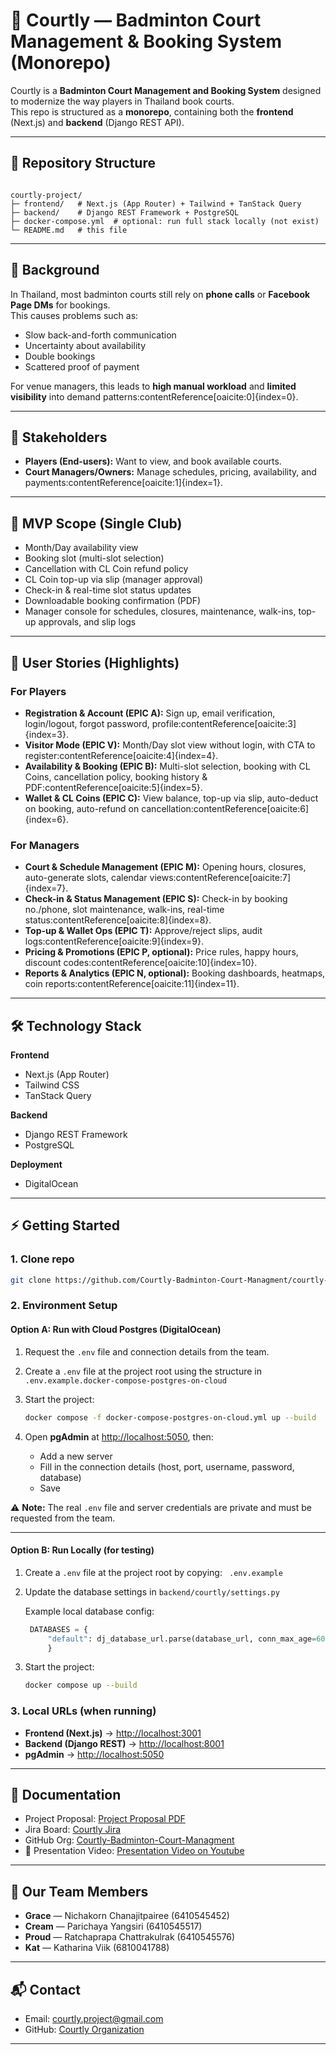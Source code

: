 # 🏸 Courtly — Badminton Court Management & Booking System (Monorepo)

Courtly is a **Badminton Court Management and Booking System** designed to modernize the way players in Thailand book courts.  
This repo is structured as a **monorepo**, containing both the **frontend** (Next.js) and **backend** (Django REST API).  

---

## 📂 Repository Structure

```

courtly-project/
├─ frontend/   # Next.js (App Router) + Tailwind + TanStack Query
├─ backend/    # Django REST Framework + PostgreSQL
├─ docker-compose.yml  # optional: run full stack locally (not exist)
└─ README.md   # this file

```

---

## 🎯 Background

In Thailand, most badminton courts still rely on **phone calls** or **Facebook Page DMs** for bookings.  
This causes problems such as:
- Slow back-and-forth communication
- Uncertainty about availability
- Double bookings
- Scattered proof of payment

For venue managers, this leads to **high manual workload** and **limited visibility** into demand patterns:contentReference[oaicite:0]{index=0}.

---

## 👥 Stakeholders

- **Players (End-users):** Want to view, and book available courts.  
- **Court Managers/Owners:** Manage schedules, pricing, availability, and payments:contentReference[oaicite:1]{index=1}.

---

## 🚀 MVP Scope (Single Club)

- Month/Day availability view
- Booking slot (multi-slot selection)
- Cancellation with CL Coin refund policy
- CL Coin top-up via slip (manager approval)
- Check-in & real-time slot status updates
- Downloadable booking confirmation (PDF)
- Manager console for schedules, closures, maintenance, walk-ins, top-up approvals, and slip logs

---

## 📝 User Stories (Highlights)

### For Players
- **Registration & Account (EPIC A):** Sign up, email verification, login/logout, forgot password, profile:contentReference[oaicite:3]{index=3}.
- **Visitor Mode (EPIC V):** Month/Day slot view without login, with CTA to register:contentReference[oaicite:4]{index=4}.
- **Availability & Booking (EPIC B):** Multi-slot selection, booking with CL Coins, cancellation policy, booking history & PDF:contentReference[oaicite:5]{index=5}.
- **Wallet & CL Coins (EPIC C):** View balance, top-up via slip, auto-deduct on booking, auto-refund on cancellation:contentReference[oaicite:6]{index=6}.

### For Managers
- **Court & Schedule Management (EPIC M):** Opening hours, closures, auto-generate slots, calendar views:contentReference[oaicite:7]{index=7}.
- **Check-in & Status Management (EPIC S):** Check-in by booking no./phone, slot maintenance, walk-ins, real-time status:contentReference[oaicite:8]{index=8}.
- **Top-up & Wallet Ops (EPIC T):** Approve/reject slips, audit logs:contentReference[oaicite:9]{index=9}.
- **Pricing & Promotions (EPIC P, optional):** Price rules, happy hours, discount codes:contentReference[oaicite:10]{index=10}.
- **Reports & Analytics (EPIC N, optional):** Booking dashboards, heatmaps, coin reports:contentReference[oaicite:11]{index=11}.

---

## 🛠️ Technology Stack

**Frontend**
- Next.js (App Router)
- Tailwind CSS
- TanStack Query

**Backend**
- Django REST Framework
- PostgreSQL

**Deployment**
- DigitalOcean

---

## ⚡ Getting Started

### 1. Clone repo
```bash
git clone https://github.com/Courtly-Badminton-Court-Managment/courtly-project
````


### 2. Environment Setup

#### Option A: Run with Cloud Postgres (DigitalOcean)

1. Request the `.env` file and connection details from the team.
2. Create a `.env` file at the project root using the structure in `.env.example.docker-compose-postgres-on-cloud`
3. Start the project:

   ```bash
   docker compose -f docker-compose-postgres-on-cloud.yml up --build
   ```
4. Open **pgAdmin** at [http://localhost:5050](http://localhost:5050), then:

   * Add a new server
   * Fill in the connection details (host, port, username, password, database)
   * Save

⚠️ **Note:** The real `.env` file and server credentials are private and must be requested from the team.

---

#### Option B: Run Locally (for testing)

1. Create a `.env` file at the project root by copying: ` .env.example`

2. Update the database settings in `backend/courtly/settings.py`

   Example local database config:

   ```python
    DATABASES = {
        "default": dj_database_url.parse(database_url, conn_max_age=60),
        }
   ```
3. Start the project:

   ```bash
   docker compose up --build
   ```



### 3. Local URLs (when running)

* **Frontend (Next.js)** → [http://localhost:3001](http://localhost:3001)
* **Backend (Django REST)** → [http://localhost:8001](http://localhost:8001)
* **pgAdmin** → [http://localhost:5050](http://localhost:5050)

---
## 📖 Documentation

* Project Proposal: [Project Proposal PDF](https://drive.google.com/file/d/12xOk2idmqJrXaWnmxFgaFw4w6hojjo8z/view?usp=sharing)
* Jira Board: [Courtly Jira](https://courtly-badminton.atlassian.net/jira/software/projects/SCRUM/boards/1)
* GitHub Org: [Courtly-Badminton-Court-Managment](https://github.com/Courtly-Badminton-Court-Management)
* 🎥 Presentation Video: [Presentation Video on Youtube](https://www.youtube.com/playlist?list=PLy2euUO-1ED_5BwWGAM6IQy1v_EnQUnwQ)

---

## 👥 Our Team Members

* **Grace** — Nichakorn Chanajitpairee (6410545452)
* **Cream** — Parichaya Yangsiri (6410545517)
* **Proud** — Ratchaprapa Chattrakulrak (6410545576)
* **Kat** — Katharina Viik (6810041788)

---

## 📬 Contact

* Email: [courtly.project@gmail.com](mailto:courtly.project@gmail.com)
* GitHub: [Courtly Organization](https://github.com/Courtly-Badminton-Court-Management)

---

